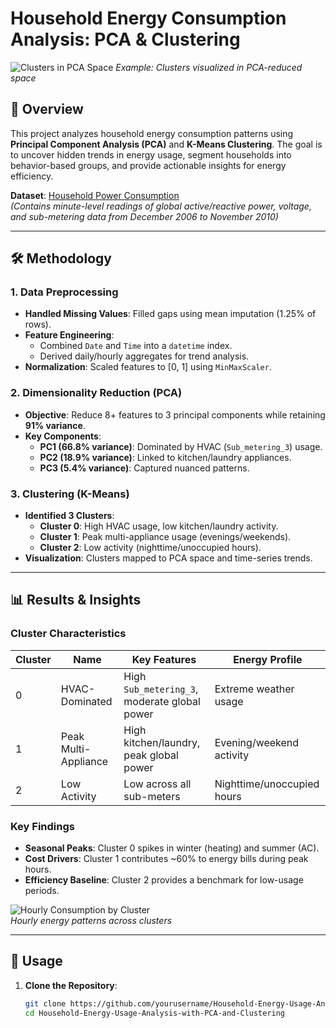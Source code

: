 # Household Energy Consumption Analysis: PCA & Clustering

![Clusters in PCA Space](images/clusters_pca.png) *Example: Clusters visualized in PCA-reduced space*

## 📌 Overview
This project analyzes household energy consumption patterns using **Principal Component Analysis (PCA)** and **K-Means Clustering**. The goal is to uncover hidden trends in energy usage, segment households into behavior-based groups, and provide actionable insights for energy efficiency.

**Dataset**: [Household Power Consumption](https://www.kaggle.com/datasets/uciml/electric-power-consumption-data-set/data)  
*(Contains minute-level readings of global active/reactive power, voltage, and sub-metering data from December 2006 to November 2010)*

---

## 🛠️ Methodology

### 1. Data Preprocessing
- **Handled Missing Values**: Filled gaps using mean imputation (1.25% of rows).
- **Feature Engineering**:
  - Combined `Date` and `Time` into a `datetime` index.
  - Derived daily/hourly aggregates for trend analysis.
- **Normalization**: Scaled features to [0, 1] using `MinMaxScaler`.

### 2. Dimensionality Reduction (PCA)
- **Objective**: Reduce 8+ features to 3 principal components while retaining **91% variance**.
- **Key Components**:
  - **PC1 (66.8% variance)**: Dominated by HVAC (`Sub_metering_3`) usage.
  - **PC2 (18.9% variance)**: Linked to kitchen/laundry appliances.
  - **PC3 (5.4% variance)**: Captured nuanced patterns.

### 3. Clustering (K-Means)
- **Identified 3 Clusters**:
  - **Cluster 0**: High HVAC usage, low kitchen/laundry activity.
  - **Cluster 1**: Peak multi-appliance usage (evenings/weekends).
  - **Cluster 2**: Low activity (nighttime/unoccupied hours).
- **Visualization**: Clusters mapped to PCA space and time-series trends.

---

## 📊 Results & Insights

### Cluster Characteristics
| Cluster | Name                   | Key Features                                  | Energy Profile              |
|---------|------------------------|----------------------------------------------|-----------------------------|
| 0       | HVAC-Dominated         | High `Sub_metering_3`, moderate global power | Extreme weather usage       |
| 1       | Peak Multi-Appliance   | High kitchen/laundry, peak global power      | Evening/weekend activity    |
| 2       | Low Activity           | Low across all sub-meters                    | Nighttime/unoccupied hours  |

### Key Findings
- **Seasonal Peaks**: Cluster 0 spikes in winter (heating) and summer (AC).
- **Cost Drivers**: Cluster 1 contributes ~60% to energy bills during peak hours.
- **Efficiency Baseline**: Cluster 2 provides a benchmark for low-usage periods.

![Hourly Consumption by Cluster](images/hourly_patterns.png)  
*Hourly energy patterns across clusters*

---

## 🚀 Usage
1. **Clone the Repository**:
   ```bash
   git clone https://github.com/yourusername/Household-Energy-Usage-Analysis-with-PCA-and-Clustering.git
   cd Household-Energy-Usage-Analysis-with-PCA-and-Clustering
